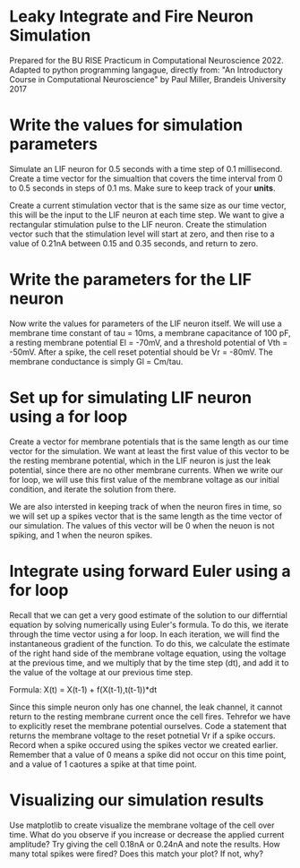# Leaky Integrate and Fire Neuron Simulation

Prepared for the BU RISE Practicum in Computational Neuroscience 2022.
Adapted to python programming langague, directly from:
"An Introductory Course in Computational Neuroscience"
by Paul Miller, Brandeis University 2017

# Write the values for simulation parameters

Simulate an LIF neuron for 0.5 seconds with a time step of 0.1 millisecond. Create a time vector for the simualtion that covers the time interval from 0 to 0.5 seconds in steps of 0.1 ms. Make sure to keep track of your **units**.

Create a current stimulation vector that is the same size as our time vector, this will be the input to the LIF neuron at each time step. We want to give a rectangular stimulation pulse to the LIF neuron. Create the stimulation vector such that the stimulation level will start at zero, and then rise to a value of 0.21nA between 0.15 and 0.35 seconds, and return to zero. 

# Write the parameters for the LIF neuron

Now write the values for parameters of the LIF neuron itself. We will use a membrane time constant of tau = 10ms, a membrane capacitance of 100 pF, a resting membrane potential El = -70mV, and a threshold potential of Vth = -50mV. After a spike, the cell reset potential should be Vr = -80mV. The membrane conductance is simply Gl = Cm/tau. 

# Set up for simulating LIF neuron using a for loop

Create a vector for membrane potentials that is the same length as our time vector for the simulation. We want at least the first value of this vector to be the resting membrane potential, which in the LIF neuron is just the leak potential, since there are no other membrane currents. When we write our for loop, we will use this first value of the membrane voltage as our initial condition, and iterate the solution from there. 

We are also intersted in keeping track of when the neuron fires in time, so we will set up a spikes vector that is the same length as the time vector of our simulation. The values of this vector will be 0 when the neuon is not spiking, and 1 when the neuron spikes. 

# Integrate using forward Euler using a for loop

Recall that we can get a very good estimate of the solution to our differntial equation by solving numerically using Euler's formula. To do this, we iterate through the time vector using a for loop. In each iteration, we will find the instantaneous gradient of the function. To do this, we calculate the estimate of the right hand side of the membrane voltage equation, using the voltage at the previous time, and we multiply that by the time step (dt), and add it to the value of the voltage at our previous time step.

Formula:
X(t) = X(t-1) + f(X(t-1),t(t-1))*dt

Since this simple neuron only has one channel, the leak channel, it cannot return to the resting membrane current once the cell fires. Tehrefor we have to explicitly reset the membrane potential ourselves. Code a statement that returns the membrane voltage to the reset potnetial Vr if a spike occurs. Record when a spike occured using the spikes vector we created earlier. Remember that a value of 0 means a spike did not occur on this time point, and a value of 1 caotures a spike at that time point.

# Visualizing our simulation results

Use matplotlib to create visualize the membrane voltage of the cell over time. What do you observe if you increase or decrease the applied current amplitude? Try giving the cell 0.18nA or 0.24nA and note the results. How many total spikes were fired? Does this match your plot? If not, why?
